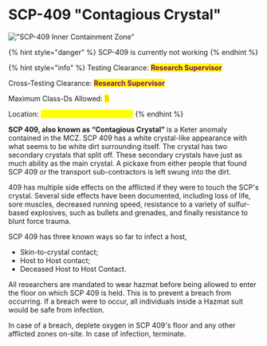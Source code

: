 # SCP-409 "Contagious Crystal"

!["SCP-409 Inner Containment Zone"](https://lh3.googleusercontent.com/tagx2yYzi-ESUfqTkpLez2KhdiPHqnhjU3BqMoeVEIWV4pcohvRBe3GgLTLCqDbkKdCyMSNMS4RT\_JvTqVSFHxmECK4BThRldhnv3yzbz8dz6gYTZZJ1ehpNbYSvd3IMTkUuMG0LKwlKFcZqp9Q0tPM)

{% hint style="danger" %}
SCP-409 is currently not working
{% endhint %}

{% hint style="info" %}
Testing Clearance: <mark style="color:purple;">**Research Supervisor**</mark>

Cross-Testing Clearance: <mark style="color:purple;">**Research Supervisor**</mark>

Maximum Class-Ds Allowed: <mark style="color:orange;">**5**</mark>

Location: <mark style="color:yellow;">**Medium Containment Zone**</mark>
{% endhint %}

**SCP 409, also known as “Contagious Crystal”** is a Keter anomaly contained in the MCZ. SCP 409 has a white crystal-like appearance with what seems to be white dirt surrounding itself. The crystal has two secondary crystals that split off. These secondary crystals have just as much ability as the main crystal. A pickaxe from either people that found SCP 409 or the transport sub-contractors is left swung into the dirt.

409 has multiple side effects on the afflicted if they were to touch the SCP's crystal. Several side effects have been documented, including loss of life, sore muscles, decreased running speed, resistance to a variety of sulfur-based explosives, such as bullets and grenades, and finally resistance to blunt force trauma.

SCP 409 has three known ways so far to infect a host,

* Skin-to-crystal contact;
* Host to Host contact;
* Deceased Host to Host Contact.

All researchers are mandated to wear hazmat before being allowed to enter the floor on which SCP 409 is held. This is to prevent a breach from occurring. If a breach were to occur, all individuals inside a Hazmat suit would be safe from infection.

In case of a breach, deplete oxygen in SCP 409's floor and any other afflicted zones on-site. In case of infection, terminate.
